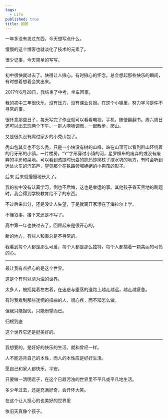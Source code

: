 ```yaml
---
tags:
  - Life
published: true
title: 回顾
---
```

一年多没有发过东西，今天想写点什么。

慢慢的这个博客也就淡化了技术的元素了。

很少记事，今天简单的写写。

___

初中很快就过去了。快得让人揪心。有时揪心的怀念。总会想起那些快乐的瞬间，有时想着想着会笑出来。

2017年6月28日，我结束了中考，坐车回家。

我的初中三年很快乐，没有压力，没有课业负担。在这个小镇里，努力学习是件不寻常的事。

很怀念那些日子，每天写完了作业就可以看看电视，手机，随便翻翻书。周六周日还可以出去玩两个下午。一群人唠嗑调侃，一起散步，爬山。

又是很久没有爬过家乡的小秃山包了。

秃山包其实也不怎么秃，只是一小块没有树的山峰，站在山顶可以看到群山环绕着的月牙形的小镇，一片楼房，“Y”字形穿过小镇的河，星罗棋布的废弃的或没有废弃的平房和菜地。可以看到孩提时玩耍的抓蚂蚱爬杖子挖水坑的地方，有时会听到远处火车的汽笛声，望见那个在铁路旁喊姥姥的小男孩的影子。

后来 后来就慢慢地长大了。

我的初中没有认真学习，倒也不后悔，这也是幸运的事。其他孩子昏天黑地的刷题时，我会得到学校教育给不了的东西。

不过后来出分，还是没让人失望，于是就离开家漂在了海拉尔上学。


不懂叙事，接下来还是不写了。

高中第一年也快过去了，回顾起来是很开心的。

新的地方，有些人和事总是不寻常的。

我看到每个人都是那么可爱，每个人都是那么独特，每个人都揣着一颗美丽的可怜的心。

***

最让我有点担心的是这个世界。

这是个有时以清为浊的世界。

太多人，被摇晃着左右着，在迷惑与堕落的道路上越走越远，越走越疲惫。

有时我看到那些迷惘的扭曲的人，很心疼，而不知怎么做。

但我只能担忧，只能盼望而已。

归根到底

这个世界它还是挺美好的。

***

我想要的，是好好的快乐的生活。就和曾经一样。

人不能违背自己的本性，而人的本性应是好好生活。

愿自己和家人都快乐，平安。

只要做一清明君子，在这个日趋污浊的世界里不平凡或平凡地生活。

多少年过去，还是充满好奇，会开怀大笑。

在这个让人担心的也美好的世界里

依旧天真像个孩子。
